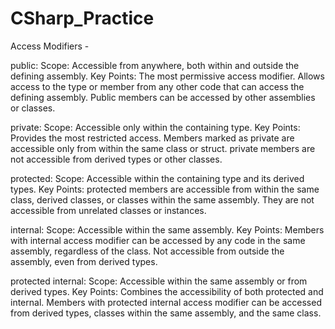 # CSharp_Practice
Access Modifiers - 

public:
Scope: Accessible from anywhere, both within and outside the defining assembly.
Key Points:
The most permissive access modifier.
Allows access to the type or member from any other code that can access the defining assembly.
Public members can be accessed by other assemblies or classes.


private:
Scope: Accessible only within the containing type.
Key Points:
Provides the most restricted access.
Members marked as private are accessible only from within the same class or struct.
private members are not accessible from derived types or other classes.

protected:
Scope: Accessible within the containing type and its derived types.
Key Points:
protected members are accessible from within the same class, derived classes, or classes within the same assembly.
They are not accessible from unrelated classes or instances.

internal:
Scope: Accessible within the same assembly.
Key Points:
Members with internal access modifier can be accessed by any code in the same assembly, regardless of the class.
Not accessible from outside the assembly, even from derived types.

protected internal:
Scope: Accessible within the same assembly or from derived types.
Key Points:
Combines the accessibility of both protected and internal.
Members with protected internal access modifier can be accessed from derived types, classes within the same assembly, and the same class.

